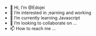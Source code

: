 - 👋 Hi, I’m @Edojei
- 👀 I’m interested in ;earning and working
- 🌱 I’m currently learning Javascript
- 💞️ I’m looking to collaborate on ...
- 📫 How to reach me ...

<!---
Edojei/Edojei is a ✨ special ✨ repository because its `README.md` (this file) appears on your GitHub profile.
You can click the Preview link to take a look at your changes.
--->
